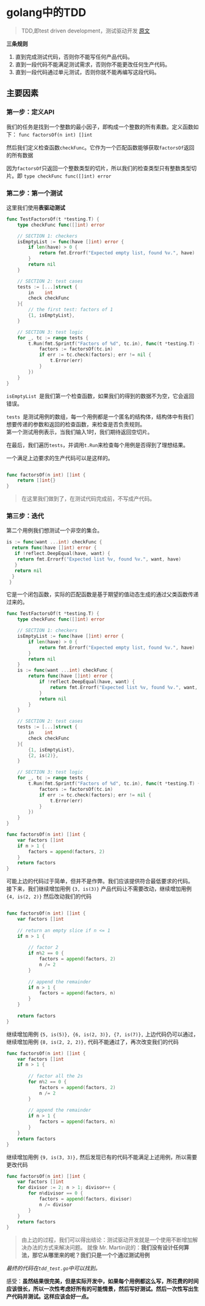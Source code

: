 # golang中的TDD
> TDD,即test driven development，测试驱动开发
[原文](https://medium.com/@pierreprinetti/test-driven-development-in-go-baeab5adb468)

**三条规则**
1. 直到完成测试代码，否则你不能写任何产品代码。
2. 直到一段代码不能满足测试需求，否则你不能更改任何生产代码。
3. 直到一段代码通过单元测试，否则你就不能再编写这段代码。

## 主要因素
### 第一步：定义API
我们的任务是找到一个整数的最小因子，即构成一个整数的所有素数。定义函数如下：
`func factorsOf(n int) []int`

然后我们定义检查函数`checkFunc`。它作为一个匹配函数能够获取`factorsOf`返回的所有数据

因为`factorsOf`只返回一个整数类型的切片，所以我们的检查类型只有整数类型切片。即
`type checkFunc func([]int) error`

### 第二步：第一个测试
这里我们使用**表驱动测试**
```go
func TestFactorsOf(t *testing.T) {
	type checkFunc func([]int) error

	// SECTION 1: checkers
	isEmptyList := func(have []int) error {
		if len(have) > 0 {
			return fmt.Errorf("Expected empty list, found %v.", have)
		}
		return nil
	}

	// SECTION 2: test cases
	tests := [...]struct {
		in    int
		check checkFunc
	}{
		// the first test: factors of 1
		{1, isEmptyList},
	}

	// SECTION 3: test logic
	for _, tc := range tests {
		t.Run(fmt.Sprintf("Factors of %d", tc.in), func(t *testing.T) {
			factors := factorsOf(tc.in)
			if err := tc.check(factors); err != nil {
				t.Error(err)
			}
		})
	}
}
```
`isEmptyList `是我们第一个检查函数，如果我们的得到的数据不为空，它会返回错误。

`tests `是测试用例的数组，每一个用例都是一个匿名的结构体，结构体中有我们想要传递的参数和返回的检查函数，来检查是否负责规则。  
第一个测试用例表示，当我们输入1时，我们期待返回空切片。
  
在最后，我们遍历`tests`，并调用`t.Run`来检查每个用例是否得到了理想结果。

一个满足上边要求的生产代码可以是这样的。
```go

func factorsOf(n int) []int {
	return []int{}
}
```
> 在这里我们做到了，在测试代码完成前，不写成产代码。

### 第三步：迭代
第二个用例我们想测试一个非空的集合。
```go
is := func(want ...int) checkFunc {
  return func(have []int) error {
   if !reflect.DeepEqual(have, want) {
    return fmt.Errorf("Expected list %v, found %v.", want, have)
   }
   return nil
  }
 }
```
它是一个闭包函数，实际的匹配函数是基于期望的值动态生成的通过父类函数传递过来的。
```go
func TestFactorsOf(t *testing.T) {
	type checkFunc func([]int) error

	// SECTION 1: checkers
	isEmptyList := func(have []int) error {
		if len(have) > 0 {
			return fmt.Errorf("Expected empty list, found %v.", have)
		}
		return nil
	}
	is := func(want ...int) checkFunc {
		return func(have []int) error {
			if !reflect.DeepEqual(have, want) {
				return fmt.Errorf("Expected list %v, found %v.", want, have)
			}
			return nil
		}
	}

	// SECTION 2: test cases
	tests := [...]struct {
		in    int
		check checkFunc
	}{
		{1, isEmptyList},
		{2, is(2)},
	}

	// SECTION 3: test logic
	for _, tc := range tests {
		t.Run(fmt.Sprintf("Factors of %d", tc.in), func(t *testing.T) {
			factors := factorsOf(tc.in)
			if err := tc.check(factors); err != nil {
				t.Error(err)
			}
		})
	}
}
```
```go
func factorsOf(n int) []int {
	var factors []int
	if n > 1 {
		factors = append(factors, 2)
	}
	return factors
}
```
可能上边的代码过于简单，但并不是作弊。我们应该提供符合最低要求的代码。  
接下来，我们继续增加用例
`
{3, is(3)}
`
产品代码让不需要改动，继续增加用例
`
{4, is(2, 2)}
`
然后改动我们的代码
```go

func factorsOf(n int) []int {
	var factors []int
	
	// return an empty slice if n <= 1
	if n > 1 {
		
		// factor 2
		if n%2 == 0 {
			factors = append(factors, 2)
			n /= 2
		}
		
		// append the remainder
		if n > 1 {
			factors = append(factors, n)
		}
	}
	
	return factors
}
```
继续增加用例
`
{5, is(5)},
{6, is(2, 3)},
{7, is(7)},
`
上边代码仍可以通过，继续增加用例
`{8, is(2, 2, 2)},`
代码不能通过了，再次改变我们的代码
```go
func factorsOf(n int) []int {
	var factors []int
	if n > 1 {
		
		// factor all the 2s
		for n%2 == 0 {
			factors = append(factors, 2)
			n /= 2
		}
		
		// append the remainder
		if n > 1 {
			factors = append(factors, n)
		}
	}
	return factors
}
```
继续增加用例
`{9, is(3, 3)},`
然后发现已有的代码不能满足上述用例，所以需要更改代码
```go
func factorsOf(n int) []int {
	var factors []int
	for divisor := 2; n > 1; divisor++ {
		for n%divisor == 0 {
			factors = append(factors, divisor)
			n /= divisor
		}
	}
	return factors
}
```

> 由上边的过程，我们可以得出结论：测试驱动开发就是一个使用不断增加解决办法的方式来解决问题。
就像 Mr. Martin说的：**我们没有设计任何算法，那它从哪里来的呢？我们只是一个个通过测试用例**

*最终的代码在`tdd_test.go`中可以找到。*

感受：**虽然结果很完美，但是实际开发中，如果每个用例都这么写，所花费的时间应该很长，所以一次性考虑好所有的可能情景，然后写好测试。然后一次性写出生产代码并测试。这样应该会好一点。**
